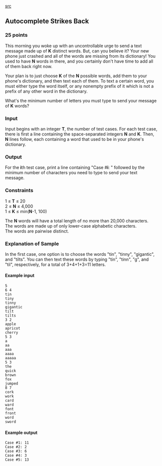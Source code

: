 [src](https://www.facebook.com/hackercup/problems.php?pid=1525315704386390&round=323882677799153)

## Autocomplete Strikes Back

### 25 points 

This morning you woke up with an uncontrollable urge to send a text message
made up of **K** distinct words. But, can you believe it? Your new phone just
crashed and all of the words are missing from its dictionary! You used to have
**N** words in there, and you certainly don't have time to add all of them
back right now.

Your plan is to just choose **K** of the **N** possible words, add them to
your phone's dictionary, and then text each of them. To text a certain word,
you must either type the word itself, or any nonempty prefix of it which is
not a prefix of any other word in the dictionary.

What's the minimum number of letters you must type to send your message of
**K** words?

### Input

Input begins with an integer **T**, the number of test cases. For each test
case, there is first a line containing the space-separated integers **N** and
**K**. Then, **N** lines follow, each containing a word that used to be in
your phone's dictionary.

### Output

For the **i**th test case, print a line containing "Case #**i**: " followed by
the minimum number of characters you need to type to send your text message.

### Constraints

1 ≤ **T** ≤ 20  
2 ≤ **N** ≤ 4,000  
1 ≤ **K** ≤ min(**N**-1, 100)  

The **N** words will have a total length of no more than 20,000 characters.  
The words are made up of only lower-case alphabetic characters.  
The words are pairwise distinct.  

### Explanation of Sample

In the first case, one option is to choose the words "tin", "tinny",
"gigantic", and "tilts". You can then text these words by typing "tin",
"tinn", "g", and "til", respectively, for a total of 3+4+1+3=11 letters.

#### Example input

```
5
6 4
tin
tiny
tinny
gigantic
tilt
tilts
3 2
apple
apricot
cherry
5 3
a
aa
aaa
aaaa
aaaaa
5 3
the
quick
brown
fox
jumped
8 7
cork
work
card
ward
font
front
word
sword

```

#### Example output

```
Case #1: 11
Case #2: 2
Case #3: 6
Case #4: 3
Case #5: 13

```
